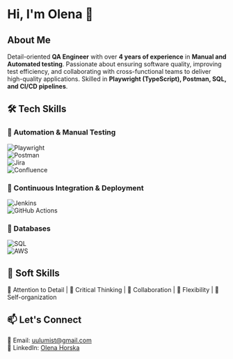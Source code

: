 # Hi, I'm Olena 👋  

## About Me  

Detail-oriented **QA Engineer** with over **4 years of experience** in **Manual and Automated testing**. 
Passionate about ensuring software quality, improving test efficiency, and collaborating with cross-functional teams to deliver high-quality applications. 
Skilled in **Playwright (TypeScript), Postman, SQL, and CI/CD pipelines**.  

## 🛠 Tech Skills  

### 🔹 Automation & Manual Testing  
![Playwright](https://img.shields.io/badge/-Playwright-2D8CFF?style=flat&logo=playwright&logoColor=white)  
![Postman](https://img.shields.io/badge/-Postman-FF6C37?style=flat&logo=postman&logoColor=white)  
![Jira](https://img.shields.io/badge/-Jira-0052CC?style=flat&logo=jira&logoColor=white)  
![Confluence](https://img.shields.io/badge/-Confluence-172B4D?style=flat&logo=confluence&logoColor=white)  

### 🔹 Continuous Integration & Deployment  
![Jenkins](https://img.shields.io/badge/-Jenkins-D24939?style=flat&logo=jenkins&logoColor=white)  
![GitHub Actions](https://img.shields.io/badge/-GitHub_Actions-2088FF?style=flat&logo=github-actions&logoColor=white)  

### 🔹 Databases  
![SQL](https://img.shields.io/badge/-SQL-336791?style=flat&logo=postgresql&logoColor=white)  
![AWS](https://img.shields.io/badge/-AWS-FF9900?style=flat&logo=amazon-aws&logoColor=white)

## 🌟 Soft Skills  

🔹 Attention to Detail | 🔹 Critical Thinking | 🔹 Collaboration | 🔹 Flexibility | 🔹 Self-organization  

## 📫 Let's Connect  

📩 Email: [uulumist@gmail.com](mailto:uulumist@gmail.com)  
🔗 LinkedIn: [Olena Horska](https://www.linkedin.com/in/olena-horska/)  
